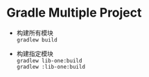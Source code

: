 # Gradle Multiple Project

* 构建所有模块  
`gradlew build`

* 构建指定模块  
`gradlew lib-one:build`  
`gradlew :lib-one:build`
